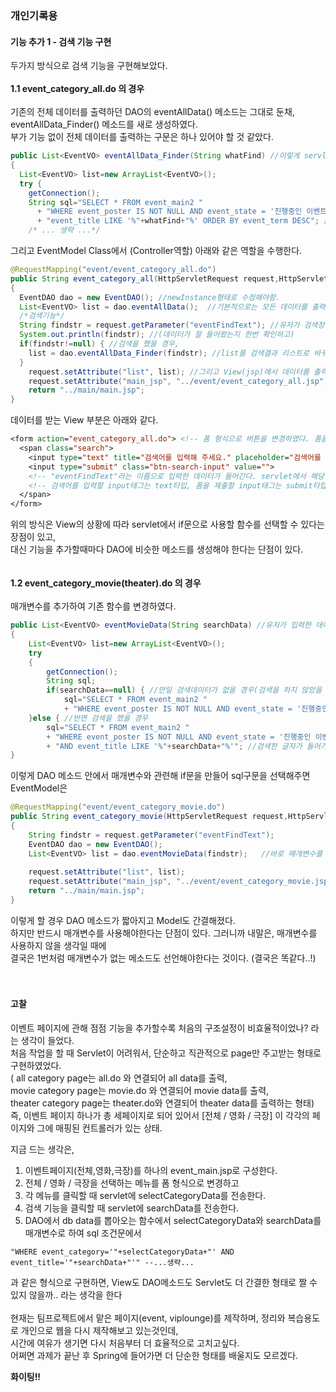 ### 개인기록용
#### 기능 추가 1 - 검색 기능 구현
두가지 방식으로 검색 기능을 구현해보았다. <br><br>
__1.1 event_category_all.do 의 경우__ <br><br>
기존의 전체 데이터를 출력하던 DAO의 eventAllData() 메소드는 그대로 둔채, <br>
eventAllData_Finder() 메소드를 새로 생성하였다. <br>
부가 기능 없이 전체 데이터를 출력하는 구문은 하나 있어야 할 것 같았다. <br>
```java
public List<EventVO> eventAllData_Finder(String whatFind) //이렇게 servlet을 통해 받아올, 유저가 검색한 단어를 매개변수로 정하고,
{
  List<EventVO> list=new ArrayList<EventVO>();
  try {
    getConnection();
    String sql="SELECT * FROM event_main2 "
      + "WHERE event_poster IS NOT NULL AND event_state = '진행중인 이벤트' AND "
      + "event_title LIKE '%"+whatFind+"%' ORDER BY event_term DESC"; // 해당 단어를 포함하는 데이터들을 가져온다.
    /* ... 생략 ...*/
```
그리고 EventModel Class에서 (Controller역할) 아래와 같은 역할을 수행한다. <br>
```java
@RequestMapping("event/event_category_all.do")
public String event_category_all(HttpServletRequest request,HttpServletResponse response)
{
  EventDAO dao = new EventDAO(); //newInstance형태로 수정해야함.
  List<EventVO> list = dao.eventAllData();	//기본적으로는 모든 데이터를 출력하지만, 
  /*검색기능*/
  String findstr = request.getParameter("eventFindText"); //유저가 검색창을 이용했을때, 입력한 데이터를 받아와서
  System.out.println(findstr); //(데이터가 잘 들어왔는지 한번 확인하고)
  if(findstr!=null) { //검색을 했을 경우,
    list = dao.eventAllData_Finder(findstr); //list를 검색결과 리스트로 바꾸어준다.
  }   
	request.setAttribute("list", list); //그리고 View(jsp)에서 데이터를 출력할 수 있도록 list를 준비해둔다.
	request.setAttribute("main_jsp", "../event/event_category_all.jsp");
	return "../main/main.jsp";
}
```
데이터를 받는 View 부분은 아래와 같다.
```jsp
<form action="event_category_all.do"> <!-- 폼 형식으로 버튼을 변경하였다. 폼을 제출할 시 해당 .do를 실행한다.-->
  <span class="search">
    <input type="text" title="검색어를 입력해 주세요." placeholder="검색어를 입력해 주세요." class="input-text" name="eventFindText">
    <input type="submit" class="btn-search-input" value="">
    <!-- "eventFindText"라는 이름으로 입력한 데이터가 들어간다. servlet에서 해당 이름으로 참조를 해오면 된다.-->
    <!-- 검색어를 입력할 input태그는 text타입, 폼을 제출할 input태그는 submit타입으로 하면 된다. -->
  </span>
</form>
```
위의 방식은 View의 상황에 따라 servlet에서 if문으로 사용할 함수를 선택할 수 있다는 장점이 있고,<br>
대신 기능을 추가할때마다 DAO에 비슷한 메소드를 생성해야 한다는 단점이 있다.<br>
<br><br>
__1.2 event_category_movie(theater).do 의 경우__ <br><br>
매개변수를 추가하여 기존 함수를 변경하였다.<br>
```java
public List<EventVO> eventMovieData(String searchData) //유저가 입력한 데이터를 저장할 용도로 매개변수로 정하고
{
	List<EventVO> list=new ArrayList<EventVO>();
	try
	{
		getConnection();
		String sql;
		if(searchData==null) { //만일 검색데이터가 없을 경우(검색을 하지 않았을 경우)
			sql="SELECT * FROM event_main2 "
			+ "WHERE event_poster IS NOT NULL AND event_state = '진행중인 이벤트' AND event_category = '영화'"; //기본 데이터를 뽑아온다.
	}else { //반면 검색을 했을 경우
		sql="SELECT * FROM event_main2 "
		+ "WHERE event_poster IS NOT NULL AND event_state = '진행중인 이벤트' AND event_category = '영화' "
		+ "AND event_title LIKE '%"+searchData+"%'"; //검색한 글자가 들어가는 데이터를 뽑아온다.
}
```
이렇게 DAO 메소드 안에서 매개변수와 관련해 if문을 만들어 sql구문을 선택해주면 EventModel은<br>
```java
@RequestMapping("event/event_category_movie.do")
public String event_category_movie(HttpServletRequest request,HttpServletResponse response)
{
	String findstr = request.getParameter("eventFindText");
	EventDAO dao = new EventDAO(); 
	List<EventVO> list = dao.eventMovieData(findstr);	//바로 매개변수를 이용하면 된다.
		
	request.setAttribute("list", list);
	request.setAttribute("main_jsp", "../event/event_category_movie.jsp");
	return "../main/main.jsp";
}
```
이렇게 할 경우 DAO 메소드가 짧아지고 Model도 간결해졌다.<br>
하지만 반드시 매개변수를 사용해야한다는 단점이 있다. 그러니까 내말은, 매개변수를 사용하지 않을 생각일 때에<br>
결국은 1번처럼 매개변수가 없는 메소드도 선언해야한다는 것이다. (결국은 똑같다..!) <br>
<br><br>
#### 고찰

이벤트 페이지에 관해 점점 기능을 추가할수록 처음의 구조설정이 비효율적이었나? 라는 생각이 들었다.<br>
처음 작업을 할 때 Servlet이 어려워서, 단순하고 직관적으로 page만 주고받는 형태로 구현하였었다.<br>
(	all 		category page는 		all.do	와 연결되어 	all 		data를 출력, <br>
	movie 	category page는 	movie.do	와 연결되어 	movie 	data를 출력, <br>
	theater category page는	theater.do와 연결되어 	theater data를 출력하는 형태) <br>
즉, 이벤트 페이지 하나가 총 세페이지로 되어 있어서 [전체 / 영화 / 극장] 이 각각의 페이지와 그에 매핑된 컨트롤러가 있는 상태.<br>

지금 드는 생각은, <br>
1. 이벤트페이지(전체,영화,극장)를 하나의 event_main.jsp로 구성한다. <br>
2. 전체 / 영화 / 극장을 선택하는 메뉴를 폼 형식으로 변경하고 <br>
3. 각 메뉴를 클릭할 때 servlet에 selectCategoryData를 전송한다. <br>
4. 검색 기능을 클릭할 때 servlet에 searchData를 전송한다. <br>
5. DAO에서 db data를 뽑아오는 함수에서 selectCategoryData와 searchData를 매개변수로 하여 sql 조건문에서 <br>
```oracle sql
"WHERE event_category='"+selectCategoryData+"' AND event_title='"+searchData+"'" --...생략...
```
과 같은 형식으로 구현하면, View도 DAO메소드도 Servlet도 더 간결한 형태로 짤 수 있지 않을까.. 라는 생각을 한다<br>
<br>
현재는 팀프로젝트에서 맡은 페이지(event, viplounge)를 제작하며, 정리와 복습용도로 개인으로 웹을 다시 제작해보고 있는것인데,<br>
시간에 여유가 생기면 다시 처음부터 더 효율적으로 고치고싶다.<br>
어쩌면 과제가 끝난 후 Spring에 들어가면 더 단순한 형태를 배울지도 모르겠다.<br>

__화이팅!!__ <br>
